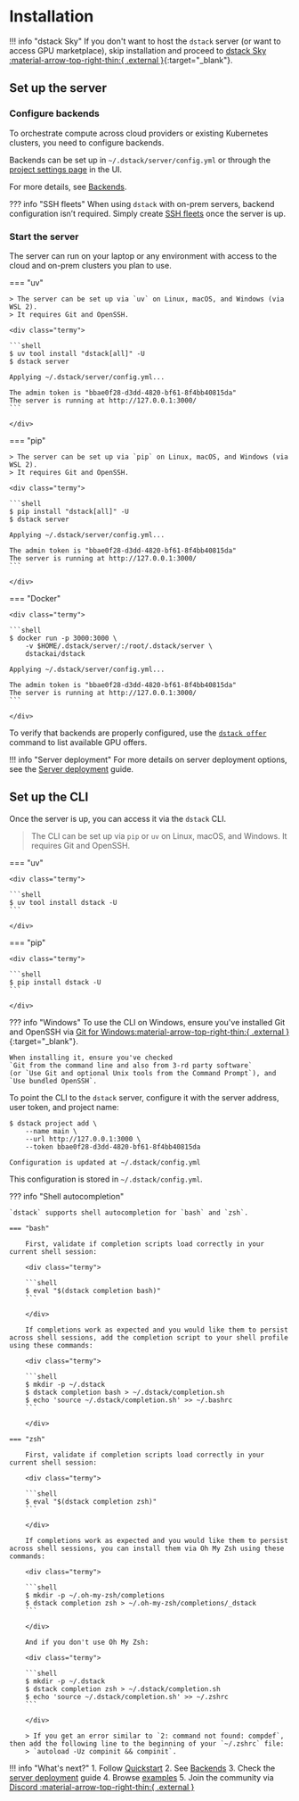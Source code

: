 # Installation

!!! info "dstack Sky"
    If you don't want to host the `dstack` server (or want to access GPU marketplace),
    skip installation and proceed to [dstack Sky :material-arrow-top-right-thin:{ .external }](https://sky.dstack.ai){:target="_blank"}.

## Set up the server

### Configure backends

To orchestrate compute across cloud providers or existing Kubernetes clusters, you need to configure backends.

Backends can be set up in `~/.dstack/server/config.yml` or through the [project settings page](../concepts/projects.md#backends) in the UI.

For more details, see [Backends](../concepts/backends.md).

??? info "SSH fleets"
    When using `dstack` with on-prem servers, backend configuration isn’t required. Simply create [SSH fleets](../concepts/fleets.md#ssh) once the server is up.

### Start the server

The server can run on your laptop or any environment with access to the cloud and on-prem clusters you plan to use.

=== "uv"

    > The server can be set up via `uv` on Linux, macOS, and Windows (via WSL 2).
    > It requires Git and OpenSSH.

    <div class="termy">
    
    ```shell
    $ uv tool install "dstack[all]" -U
    $ dstack server

    Applying ~/.dstack/server/config.yml...

    The admin token is "bbae0f28-d3dd-4820-bf61-8f4bb40815da"
    The server is running at http://127.0.0.1:3000/
    ```
    
    </div>

=== "pip"

    > The server can be set up via `pip` on Linux, macOS, and Windows (via WSL 2).
    > It requires Git and OpenSSH.

    <div class="termy">
    
    ```shell
    $ pip install "dstack[all]" -U
    $ dstack server

    Applying ~/.dstack/server/config.yml...

    The admin token is "bbae0f28-d3dd-4820-bf61-8f4bb40815da"
    The server is running at http://127.0.0.1:3000/
    ```
    
    </div>

=== "Docker"

    <div class="termy">
    
    ```shell
    $ docker run -p 3000:3000 \
        -v $HOME/.dstack/server/:/root/.dstack/server \
        dstackai/dstack

    Applying ~/.dstack/server/config.yml...

    The admin token is "bbae0f28-d3dd-4820-bf61-8f4bb40815da"
    The server is running at http://127.0.0.1:3000/
    ```
        
    </div>

To verify that backends are properly configured, use the [`dstack offer`](../reference/cli/dstack/offer.md#list-gpu-offers) command to list available GPU offers.

!!! info "Server deployment"
    For more details on server deployment options, see the
    [Server deployment](../guides/server-deployment.md) guide.

## Set up the CLI

Once the server is up, you can access it via the `dstack` CLI. 

> The CLI can be set up via `pip` or `uv` on Linux, macOS, and Windows. It requires Git and OpenSSH.

=== "uv"

    <div class="termy">
    
    ```shell
    $ uv tool install dstack -U
    ```

    </div>

=== "pip"

    <div class="termy">
    
    ```shell
    $ pip install dstack -U
    ```

    </div>

??? info "Windows"
    To use the CLI on Windows, ensure you've installed Git and OpenSSH via 
    [Git for Windows:material-arrow-top-right-thin:{ .external }](https://git-scm.com/download/win){:target="_blank"}. 

    When installing it, ensure you've checked 
    `Git from the command line and also from 3-rd party software` 
    (or `Use Git and optional Unix tools from the Command Prompt`), and 
    `Use bundled OpenSSH`.

To point the CLI to the `dstack` server, configure it
with the server address, user token, and project name:

<div class="termy">

```shell
$ dstack project add \
    --name main \
    --url http://127.0.0.1:3000 \
    --token bbae0f28-d3dd-4820-bf61-8f4bb40815da
    
Configuration is updated at ~/.dstack/config.yml
```

</div>

This configuration is stored in `~/.dstack/config.yml`.

??? info "Shell autocompletion"

    `dstack` supports shell autocompletion for `bash` and `zsh`.

    === "bash"

        First, validate if completion scripts load correctly in your current shell session:
        
        <div class="termy">
        
        ```shell
        $ eval "$(dstack completion bash)"
        ```

        </div>
        
        If completions work as expected and you would like them to persist across shell sessions, add the completion script to your shell profile using these commands:
        
        <div class="termy">
        
        ```shell
        $ mkdir -p ~/.dstack
        $ dstack completion bash > ~/.dstack/completion.sh
        $ echo 'source ~/.dstack/completion.sh' >> ~/.bashrc
        ```
        
        </div>

    === "zsh"
        
        First, validate if completion scripts load correctly in your current shell session:
        
        <div class="termy">
        
        ```shell
        $ eval "$(dstack completion zsh)"
        ```

        </div>
        
        If completions work as expected and you would like them to persist across shell sessions, you can install them via Oh My Zsh using these commands:
        
        <div class="termy">
        
        ```shell
        $ mkdir -p ~/.oh-my-zsh/completions
        $ dstack completion zsh > ~/.oh-my-zsh/completions/_dstack
        ```
            
        </div>

        And if you don't use Oh My Zsh:

        <div class="termy">
        
        ```shell
        $ mkdir -p ~/.dstack
        $ dstack completion zsh > ~/.dstack/completion.sh
        $ echo 'source ~/.dstack/completion.sh' >> ~/.zshrc
        ```
        
        </div>

        > If you get an error similar to `2: command not found: compdef`, then add the following line to the beginning of your `~/.zshrc` file:
        > `autoload -Uz compinit && compinit`.
    

!!! info "What's next?"
    1. Follow [Quickstart](../quickstart.md)
    2. See [Backends](../concepts/backends.md)
    3. Check the [server deployment](../guides/server-deployment.md) guide
    4. Browse [examples](/examples)
    5. Join the community via [Discord :material-arrow-top-right-thin:{ .external }](https://discord.gg/u8SmfwPpMd)
